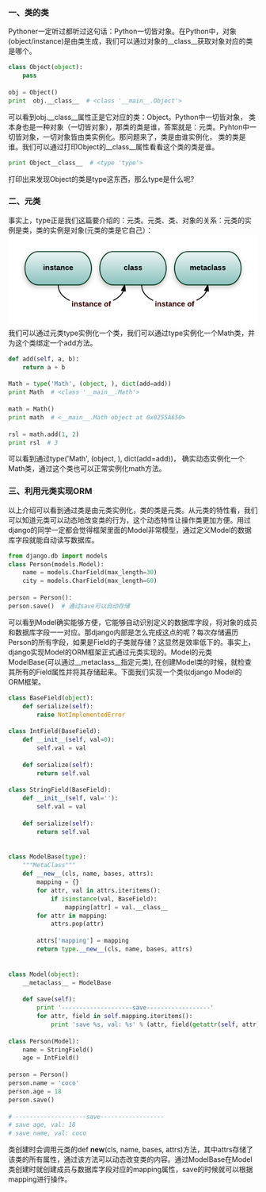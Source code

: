 ### 一、类的类
Pythoner一定听过都听过这句话：Python一切皆对象。在Python中，对象(object/instance)是由类生成，我们可以通过对象的__class__获取对象对应的类是哪个。
``` python
class Object(object):
	pass

obj = Object()
print  obj.__class__  # <class '__main__.Object'>
```
可以看到obj.__class__属性正是它对应的类：Object。Python中一切皆对象，
类本身也是一种对象（一切皆对象），那类的类是谁，答案就是：元类。Pyhton中一切皆对象，一切对象皆由类实例化。那问题来了，类是由谁实例化， 类的类是谁。我们可以通过打印Object的__class__属性看看这个类的类是谁。
``` python
print Object__class__  # <type 'type'>
```
打印出来发现Object的类是type这东西，那么type是什么呢?
### 二、元类
事实上，type正是我们这篇要介绍的：元类。元类、类、对象的关系：元类的实例是类，类的实例是对象(元类的类是它自己）：
![metaclass](https://github.com/chenyfsysu/PythonNote/blob/master/src/metaclass.png)
我们可以通过元类type实例化一个类，我们可以通过type实例化一个Math类，并为这个类绑定一个add方法。
``` python
def add(self, a, b):
	return a + b

Math = type('Math', (object, ), dict(add=add))
print Math  # <class '__main__.Math'>

math = Math()
print math  # <__main__.Math object at 0x0255A650>

rsl = math.add(1, 2)
print rsl  # 3
```
可以看到通过type('Math', (object, ), dict(add=add))， 确实动态实例化一个Math类，通过这个类也可以正常实例化math方法。
### 三、利用元类实现ORM
以上介绍可以看到通过类是由元类实例化，类的类是元类。从元类的特性看，我们可以知道元类可以动态地改变类的行为，这个动态特性让操作类更加方便。用过django的同学一定都会觉得框架里面的Model非常模型，通过定义Model的数据库字段就能自动读写数据库。
``` python
from django.db import models
class Person(models.Model):
	name = models.CharField(max_length=30)
	city = models.CharField(max_length=60)

person = Person():
person.save()  # 通过save可以自动存储
```
可以看到Model确实能够方便，它能够自动识别定义的数据库字段，将对象的成员和数据库字段一一对应。那django内部是怎么完成这点的呢？每次存储遍历Person的所有字段，如果是Field的子类就存储？这显然是效率低下的。事实上，django实现Model的ORM框架正式通过元类实现的。Model的元类ModelBase(可以通过__metaclass__指定元类), 在创建Model类的时候，就检查其所有的Field属性并将其存储起来。下面我们实现一个类似django Model的ORM框架。
``` python
class BaseField(object):
	def serialize(self):
		raise NotImplementedError

class IntField(BaseField):
	def __init__(self, val=0):
		self.val = val

	def serialize(self):
		return self.val

class StringField(BaseField):
	def __init__(self, val=''):
		self.val = val

	def serialize(self):
		return self.val


class ModelBase(type):
	"""MetaClass"""
	def __new__(cls, name, bases, attrs):
		mapping = {}
		for attr, val in attrs.iteritems():
			if isinstance(val, BaseField):
				mapping[attr] = val.__class__
		for attr in mapping:
			attrs.pop(attr)

		attrs['mapping'] = mapping
		return type.__new__(cls, name, bases, attrs)


class Model(object):
	__metaclass__ = ModelBase

	def save(self):
		print '--------------------save------------------'
		for attr, field in self.mapping.iteritems():
			print 'save %s, val: %s' % (attr, field(getattr(self, attr)).serialize())

class Person(Model):
	name = StringField()
	age = IntField()

person = Person()
person.name = 'coco'
person.age = 18
person.save()

# --------------------save------------------
# save age, val: 18
# save name, val: coco
```
类创建时会调用元类的def __new__(cls, name, bases, attrs)方法，其中attrs存储了该类的所有属性，通过该方法可以动态改变类的内容。通过ModelBase在Model类创建时就创建成员与数据库字段对应的mapping属性，save的时候就可以根据mapping进行操作。